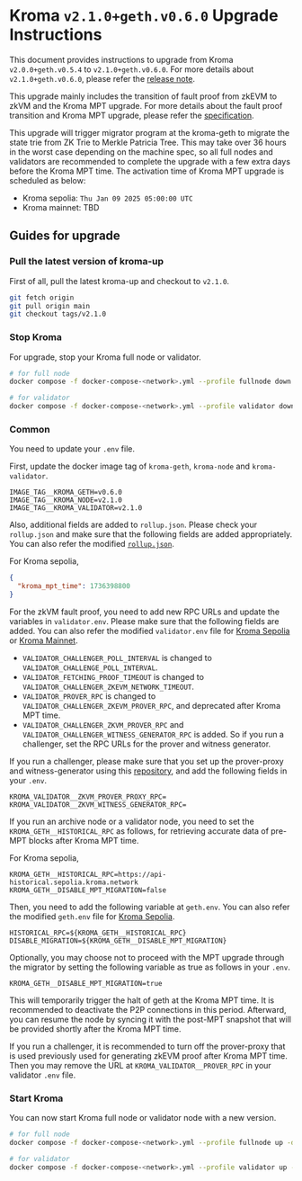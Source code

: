 # Kroma `v2.1.0+geth.v0.6.0` Upgrade Instructions

This document provides instructions to upgrade from Kroma `v2.0.0+geth.v0.5.4` to `v2.1.0+geth.v0.6.0`.
For more details about `v2.1.0+geth.v0.6.0`, please refer the [release note](https://github.com/kroma-network/kroma/releases/tag/v2.1.0).

This upgrade mainly includes the transition of fault proof from zkEVM to zkVM and the Kroma MPT upgrade. For more
details about the fault proof transition and Kroma MPT upgrade, please refer the [specification](https://specs.kroma.network/zk-fault-proof/zkvm-prover.html).

This upgrade will trigger migrator program at the kroma-geth to migrate the state trie from ZK Trie to Merkle Patricia
Tree. This may take over 36 hours in the worst case depending on the machine spec, so all full nodes and validators 
are recommended to complete the upgrade with a few extra days before the Kroma MPT time. 
The activation time of Kroma MPT upgrade is scheduled as below:

- Kroma sepolia: `Thu Jan 09 2025 05:00:00 UTC`
- Kroma mainnet: TBD

## Guides for upgrade

### Pull the latest version of kroma-up

First of all, pull the latest kroma-up and checkout to `v2.1.0`.

```bash
git fetch origin
git pull origin main
git checkout tags/v2.1.0
```

### Stop Kroma

For upgrade, stop your Kroma full node or validator.

```bash
# for full node
docker compose -f docker-compose-<network>.yml --profile fullnode down

# for validator
docker compose -f docker-compose-<network>.yml --profile validator down
```

### Common

You need to update your `.env` file.

First, update the docker image tag of `kroma-geth`, `kroma-node` and `kroma-validator`.

```text
IMAGE_TAG__KROMA_GETH=v0.6.0
IMAGE_TAG__KROMA_NODE=v2.1.0
IMAGE_TAG__KROMA_VALIDATOR=v2.1.0
```

Also, additional fields are added to `rollup.json`. Please check your `rollup.json` and make sure that the following
fields are added appropriately. You can also refer the modified [`rollup.json`](../config/sepolia/rollup.json).

For Kroma sepolia,

```json
{
  "kroma_mpt_time": 1736398800
}
```

For the zkVM fault proof, you need to add new RPC URLs and update the variables in `validator.env`. Please make
sure that the following fields are added. You can also refer the modified `validator.env` file for
[Kroma Sepolia](../envs/sepolia/validator.env) or [Kroma Mainnet](../envs/mainnet/validator.env).

- `VALIDATOR_CHALLENGER_POLL_INTERVAL` is changed to `VALIDATOR_CHALLENGE_POLL_INTERVAL`.
- `VALIDATOR_FETCHING_PROOF_TIMEOUT` is changed to `VALIDATOR_CHALLENGER_ZKEVM_NETWORK_TIMEOUT`.
- `VALIDATOR_PROVER_RPC` is changed to `VALIDATOR_CHALLENGER_ZKEVM_PROVER_RPC`, and deprecated after Kroma MPT time.
- `VALIDATOR_CHALLENGER_ZKVM_PROVER_RPC` and `VALIDATOR_CHALLENGER_WITNESS_GENERATOR_RPC` is added. So if you run 
  a challenger, set the RPC URLs for the prover and witness generator.

If you run a challenger, please make sure that you set up the prover-proxy and witness-generator using 
this [repository](https://github.com/kroma-network/kroma-sp1-prover), and add the following fields in your `.env`.

```text
KROMA_VALIDATOR__ZKVM_PROVER_PROXY_RPC=
KROMA_VALIDATOR__ZKVM_WITNESS_GENERATOR_RPC=
```

If you run an archive node or a validator node, you need to set the `KROMA_GETH__HISTORICAL_RPC` as follows, 
for retrieving accurate data of pre-MPT blocks after Kroma MPT time.

For Kroma sepolia,

```text
KROMA_GETH__HISTORICAL_RPC=https://api-historical.sepolia.kroma.network
KROMA_GETH__DISABLE_MPT_MIGRATION=false
```

Then, you need to add the following variable at `geth.env`. You can also refer the modified `geth.env` file for
[Kroma Sepolia](../envs/sepolia/geth.env).

```text
HISTORICAL_RPC=${KROMA_GETH__HISTORICAL_RPC}
DISABLE_MIGRATION=${KROMA_GETH__DISABLE_MPT_MIGRATION}
```

Optionally, you may choose not to proceed with the MPT upgrade through the migrator by setting the following 
variable as true as follows in your `.env`.

```text
KROMA_GETH__DISABLE_MPT_MIGRATION=true
```

This will temporarily trigger the halt of geth at the Kroma MPT time. It is recommended to deactivate the P2P 
connections in this period. Afterward, you can resume the node by syncing it with the post-MPT snapshot that will be 
provided shortly after the Kroma MPT time. 

If you run a challenger, it is recommended to turn off the prover-proxy that is used previously used for generating 
zkEVM proof after Kroma MPT time. Then you may remove the URL at `KROMA_VALIDATOR__PROVER_RPC` in your 
validator `.env` file.

### Start Kroma

You can now start Kroma full node or validator node with a new version.

```bash
# for full node
docker compose -f docker-compose-<network>.yml --profile fullnode up -d

# for validator
docker compose -f docker-compose-<network>.yml --profile validator up -d
```
